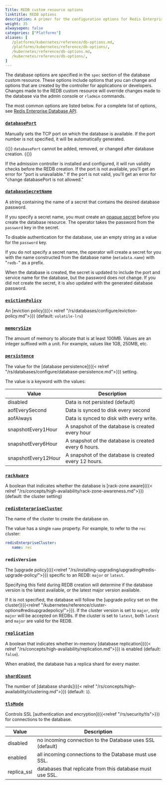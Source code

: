 ```yaml
---
Title: REDB custom resource options
linktitle: REDB options
description: A primer for the configuration options for Redis Enterprise database custom resource definitions.
weight: 35
alwaysopen: false
categories: ["Platforms"]
aliases: [
   /platforms/kubernetes/reference/db-options.md,
   /platforms/kubernetes/reference/db-options/,
   /kubernetes/reference/db-options.md,
   /kubernetes/reference/db-options/,
]
---
```


The database options are specified in the `spec` section of the database custom resource.
These options include options that you can change and options that are created by the controller for applications or developers. Changes made to the REDB custom resource will override changes made to the database via the admin console or `rladmin` commands.

The most common options are listed below. For a complete list of options, see [Redis Enterprise Database API](https://github.com/RedisLabs/redis-enterprise-k8s-docs/blob/master/redis_enterprise_database_api.md).

### [`databasePort`](https://github.com/RedisLabs/redis-enterprise-k8s-docs/blob/master/redis_enterprise_database_api.md#redisenterprisedatabasespec)


Manually sets the TCP port on which the database is available. If the port number is not specified, it will be automatically generated.

{{<warning>}}
`databasePort` cannot be added, removed, or changed after database creation.
{{</warning>}}

If the admission controller is installed and configured, it will run validity checks before the REDB creation. If the port is not available, you'll get an error for "port is unavailable." If the port is not valid, you'll get an error for "change databasePort is not allowed."

### [`databaseSecretName`](https://github.com/RedisLabs/redis-enterprise-k8s-docs/blob/master/redis_enterprise_database_api.md#redisenterprisedatabasespec)

A string containing the name of a secret that contains the desired database password.

If you specify a secret name, you must create an [opaque secret](https://kubernetes.io/docs/concepts/configuration/secret/#opaque-secrets) before you create the
database resource. The operator takes the password from the `password` key in the secret.

To disable authentication for the database,  use an empty string as a value for the `password` key.

If you do not specify a secret name, the operator will create a secret for you with the name
constructed from the database name (`metadata.name`) with "`redb-`" as a prefix.

When the database is created, the secret is updated to include the port and service name for the database,
but the password does not change. If you did not create the secret, it is
also updated with the generated database password.


### [`evictionPolicy`](https://github.com/RedisLabs/redis-enterprise-k8s-docs/blob/master/redis_enterprise_database_api.md#redisenterprisedatabasespec)

An [eviction policy]({{< relref "/rs/databases/configure/eviction-policy.md">}}) (default: `volatile-lru`)

### [`memorySize`](https://github.com/RedisLabs/redis-enterprise-k8s-docs/blob/master/redis_enterprise_database_api.md#redisenterprisedatabasespec)

The amount of memory to allocate that is at least 100MB. Values are an integer
suffixed with a unit. For example, values like 1GB, 250MB, etc.

### [`persistence`](https://github.com/RedisLabs/redis-enterprise-k8s-docs/blob/master/redis_enterprise_database_api.md#redisenterprisedatabasespec)

The value for the [database persistence]({{< relref "/rs/databases/configure/database-persistence.md">}}) setting.

The value is a keyword with the values:

| Value | Description |
| ----- | ----------- |
| disabled | Data is not persisted (default) |
| aofEverySecond | Data is synced to disk every second |
| aofAlways | Data is synced to disk with every write. |
| snapshotEvery1Hour | A snapshot of the database is created every hour |
| snapshotEvery6Hour | A snapshot of the database is created every 6 hours. |
| snapshotEvery12Hour | A snapshot of the database is created every 12 hours. |

### [`rackAware`](https://github.com/RedisLabs/redis-enterprise-k8s-docs/blob/master/redis_enterprise_database_api.md#redisenterprisedatabasespec)

A boolean that indicates whether the database is [rack-zone aware]({{< relref "/rs/concepts/high-availability/rack-zone-awareness.md">}}) (default: the cluster setting)

### [`redisEnterpriseCluster`](https://github.com/RedisLabs/redis-enterprise-k8s-docs/blob/master/redis_enterprise_database_api.md#redisenterprisedatabasespec)

The name of the cluster to create the database on.

The value has a single `name` property.
For example, to refer to the `rec` cluster:

```YAML
redisEnterpriseCluster:
   name: rec
```

### `redisVersion`

The [upgrade policy]({{<relref "/rs/installing-upgrading/upgrading#redis-upgrade-policy/">}}) specific to an REDB: `major` or `latest`.

Specifying this field during REDB creation will determine if the database version is the latest available, or the latest major version available.

If it is not specified, the database will follow the [upgrade policy set on the cluster]({{<relref "/kubernetes/reference/cluster-options#redisupgradepolicy/">}}). If the cluster version is set to `major`, only `major` will be accepted on REDBs. If the cluster is set to `latest`, both `latest` and `major` are valid for the REDB.

### [`replication`](https://github.com/RedisLabs/redis-enterprise-k8s-docs/blob/master/redis_enterprise_database_api.md#redisenterprisedatabasespec)

A boolean that indicates whether in-memory [database replication]({{< relref "/rs/concepts/high-availability/replication.md">}}) is enabled (default: `false`).

When enabled, the database has a replica shard for every master.

### [`shardCount`](https://github.com/RedisLabs/redis-enterprise-k8s-docs/blob/master/redis_enterprise_database_api.md#redisenterprisedatabasespec)

The number of [database shards]({{< relref "/rs/concepts/high-availability/clustering.md">}}) (default: `1`).

### [`tlsMode`](https://github.com/RedisLabs/redis-enterprise-k8s-docs/blob/master/redis_enterprise_database_api.md#redisenterprisedatabasespec)

Controls SSL [authentication and encryption]({{<relref "/rs/security/tls">}}) for connections to the database.

| Value | Description |
| ----- | ----------- |
| disabled | no incoming connection to the Database uses SSL (default) |
| enabled | all incoming connections to the Database must use SSL. |
| replica_ssl | databases that replicate from this database must use SSL. |
